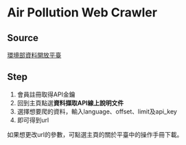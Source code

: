 # **Air Pollution Web Crawler**

## Source
[環境部資料開放平臺](<https://data.moenv.gov.tw/>)

## Step
1. 會員註冊取得API金鑰
2. 回到主頁點選**資料擷取API線上說明文件**
3. 選擇想要爬的資料，輸入language、offset、limit及api_key
4. 即可得到url

如果想更改url的參數，可點選主頁的關於平臺中的操作手冊下載。
